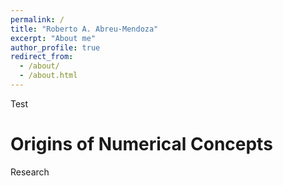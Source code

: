 ```yaml
---
permalink: /
title: "Roberto A. Abreu-Mendoza"
excerpt: "About me"
author_profile: true
redirect_from: 
  - /about/
  - /about.html
---
```


Test 

Origins of Numerical Concepts
======
Research


<!--Example: editing a markdown file for a talk
[comment]: <> ![Editing a markdown file for a talk](/images/editing-talk.png)-->
